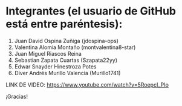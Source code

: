 # Integrantes (el usuario de GitHub está entre paréntesis): 
1. Juan David Ospina Zuñiga (jdospina-ops)
2. Valentina Alomia Montaño (montvalentina8-star)
3. Juan Miguel Riascos Reina 
4. Sebastian Zapata Cuartas (Szapata22yy)
5. Edwar Snayder Hinestroza Potes
6. Diver Andrés Murillo Valencia (Murillo1741)

LINK DE VIDEO: https://www.youtube.com/watch?v=5RoepcI_PIo

¡Gracias!

